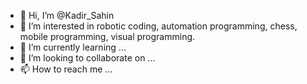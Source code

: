 - 👋 Hi, I’m @Kadir_Sahin
- 👀 I’m interested in robotic coding, automation programming, chess, mobile programming, visual programming.
- 🌱 I’m currently learning ...
- 💞️ I’m looking to collaborate on ...
- 📫 How to reach me ...

<!---
KadirShn/KadirShn is a ✨ special ✨ repository because its `README.md` (this file) appears on your GitHub profile.
You can click the Preview link to take a look at your changes.
--->
